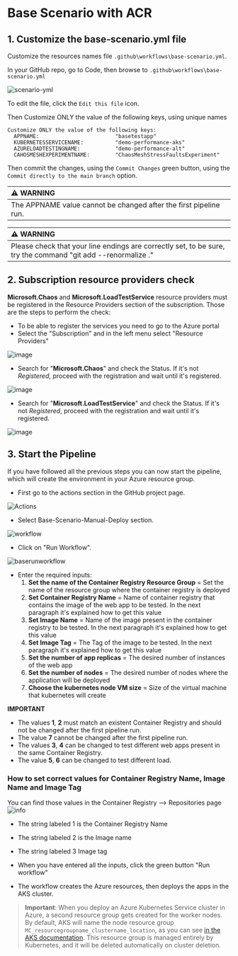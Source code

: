 # Base Scenario with ACR

## 1. Customize the base-scenario.yml file

Customize the resources names file `.github\workflows\base-scenario.yml`.

In your GitHub repo, go to Code, then browse to `.github\workflows\base-scenario.yml`

![scenario-yml](https://user-images.githubusercontent.com/68650212/174095938-0ac1add3-6e01-4b2c-993b-e59f79a930aa.PNG)

To edit the file, click the `Edit this file` icon.

Then Customize ONLY the value of the following keys, using unique names

```
Customize ONLY the value of the following keys:
  APPNAME:                        "basetestapp"
  KUBERNETESSERVICENAME:          "demo-performance-aks"
  AZURELOADTESTINGNAME:           "demo-performance-alt"
  CAHOSMESHEXPERIMENTNAME:        "ChaosMeshStressFaultsExperiment"
```

Then commit the changes, using the `Commit Changes` green button, using the ` Commit directly to the main branch` option.

| :warning: WARNING                                                                                            |
| :----------------------------------------------------------------------------------------------------------- |
|  The APPNAME value cannot be changed after the first pipeline run.                                           |

| :warning: WARNING                                                                                            |
| :----------------------------------------------------------------------------------------------------------- |
| Please check that your line endings are correctly set, to be sure, try the command "git add --renormalize ." |

## 2. Subscription resource providers check

**Microsoft.Chaos** and **Microsoft.LoadTestService** resource providers must be registered in the Resource Providers section of the subscription.
Those are the steps to perform the check:

- To be able to register the services you need to go to the Azure portal
- Select the "Subscription" and in the left menu select "Resource Providers"

![image](https://user-images.githubusercontent.com/60384226/165717039-5deec0af-0d8f-42b4-a023-9e6a48232ffd.png)

- Search for "**Microsoft.Chaos**" and check the Status. If it's not _Registered_, proceed with the registration and wait until it's registered.

![image](https://user-images.githubusercontent.com/60384226/165717493-982fdbb9-d3ff-4496-be17-2c6d1052d850.png)

- Search for "**Microsoft.LoadTestService**" and check the Status. If it's not _Registered_, proceed with the registration and wait until it's registered.

![image](https://user-images.githubusercontent.com/60384226/165717225-4396d967-fb16-4c23-b474-d89b5d071f16.png)

## 3. Start the Pipeline

If you have followed all the previous steps you can now start the pipeline, which will create the environment in your Azure resource group.

- First go to the actions section in the GitHub project page.

![Actions](https://user-images.githubusercontent.com/60384226/166692831-25fe6373-d2c6-488d-b532-7f6dc964cef3.png)

- Select Base-Scenario-Manual-Deploy section.

![workflow](https://user-images.githubusercontent.com/68650212/174095577-6a6067be-e220-4d15-9426-b463ccac1161.PNG)

- Click on "Run Workflow".

![baserunworkflow](https://user-images.githubusercontent.com/68650212/174095535-327b6f51-a528-414b-af0e-dff146569af9.PNG)

- Enter the required inputs:
  1. **Set the name of the Container Registry Resource Group** = Set the name of the resource group where the container registry is deployed
  2. **Set Container Registry Name** = Name of container registry that contains the image of the web app to be tested. In the next paragraph it's explained how to get this value
  3. **Set Image Name** = Name of the image present in the container registry to be tested. In the next paragraph it's explained how to get this value
  4. **Set Image Tag** = The Tag of the image to be tested. In the next paragraph it's explained how to get this value
  5. **Set the number of app replicas** = The desired number of instances of the web app
  6. **Set the number of nodes** = The desired number of nodes where the application will be deployed
  7. **Choose the kubernetes node VM size** = Size of the virtual machine that kubernetes will create

**IMPORTANT**

- The values **1**, **2** must match an existent Container Registry and should not be changed after the first pipeline run.
- The value **7** cannot be changed after the first pipeline run.
- The values **3**, **4** can be changed to test different web apps present in the same Container Registry.
- The value **5**, **6** can be changed to test different load.

### **How to set correct values for Container Registry Name, Image Name and Image Tag**

You can find those values in the Container Registry --> Repositories page
![info](https://user-images.githubusercontent.com/33416347/167634453-c8a5740d-a57b-4701-b5e6-0e240d56f44a.png)

- The string labeled 1 is the Container Registry Name
- The string labeled 2 is the Image name
- The string labeled 3 Image tag

- When you have entered all the inputs, click the green button "Run workflow"
- The workflow creates the Azure resources, then deploys the apps in the AKS cluster.

> **Important**: When you deploy an Azure Kubernetes Service cluster in Azure, a second resource group gets created for the worker nodes. By default, AKS will name the node resource group `MC_resourcegroupname_clustername_location`, as you can see [in the AKS documentation](https://docs.microsoft.com/en-us/azure/aks/cluster-configuration#custom-resource-group-name). This resource group is managed entirely by Kubernetes, and it will be deleted automatically on cluster deletion.
